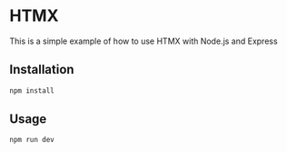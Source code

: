 # HTMX

This is a simple example of how to use HTMX with Node.js and Express

## Installation

```bash
npm install
```

## Usage

```bash
npm run dev
```
